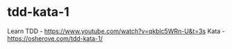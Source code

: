 # tdd-kata-1

Learn TDD - https://www.youtube.com/watch?v=qkblc5WRn-U&t=3s
Kata - https://osherove.com/tdd-kata-1/
